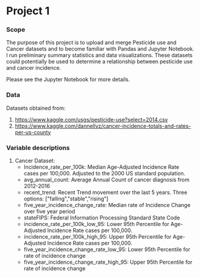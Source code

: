 # Project 1

### Scope

The purpose of this project is to upload and merge Pesticide use and Cancer datasets and to become familiar with Pandas and Jupyter Notebook. I run preliminary summary statistics and data visualizations. These datasets could potentially be used to determine a relationship between pesticide use and cancer incidence.

Please see the Jupyter Notebook for more details.

### Data
Datasets obtained from:
1. https://www.kaggle.com/usgs/pesticide-use?select=2014.csv
2. https://www.kaggle.com/dannellyz/cancer-incidence-totals-and-rates-per-us-county

### Variable descriptions
1. Cancer Dataset:
     - Incidence_rate_per_100k: Median Age-Adjusted Incidence Rate cases per 100,000. Adjusted to the 2000 US standard population.
     - avg_annual_count: Average Annual Count of cancer diagnosis from 2012-2016
     - recent_trend: Recent Trend movement over the last 5 years. Three options: ["falling","stable","rising"]
     - five_year_incidence_change_rate: Median rate of Incidence Change over five year period
     - stateFIPS: Federal Information Processing Standard State Code
     - incidence_rate_per_100k_low_95: Lower 95th Percentile for Age-Adjusted Incidence Rate cases per 100,000.
     - incidence_rate_per_100k_high_95: Upper 95th Percentile for Age-Adjusted Incidence Rate cases per 100,000.
     - five_year_incidence_change_rate_low_95: Lower 95th Percentile for rate of incidence change
     - five_year_incidence_change_rate_high_95: Upper 95th Percentile for rate of incidence change
